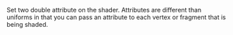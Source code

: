 Set two double attribute on the shader.
Attributes are different than uniforms in that you can pass an attribute to each vertex or fragment that is being shaded.

